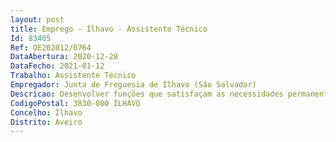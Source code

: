 ```yaml
--- 
layout: post
title: Emprego - Ílhavo - Assistente Técnico
Id: 83405
Ref: OE202012/0764
DataAbertura: 2020-12-28
DataFecho: 2021-01-12
Trabalho: Assistente Técnico
Empregador: Junta de Freguesia de Ílhavo (São Salvador)
Descricao: Desenvolver funções que satisfaçam as necessidades permanentes da Freguesia, nomeadamente o apoio ao Órgão Executivo  apoio nas atividades relativas aos Recursos Humanos  apoio na execução de trabalhos e projetos de natureza técnica e atividades dirigidas à comunidade dinamizadas pela Junta de Freguesia  apoio instrumental e na área administrativa  e em todas as vertentes que se enquadrem nos procedimentos gerais do serviço no qual desempenha e exerce funções, com relativo grau de autonomia e responsabilidade, seguindo as orientações e diretivas superiores.
CodigoPostal: 3830-000 ÍLHAVO
Concelho: Ílhavo
Distrito: Aveiro
--- 
```

